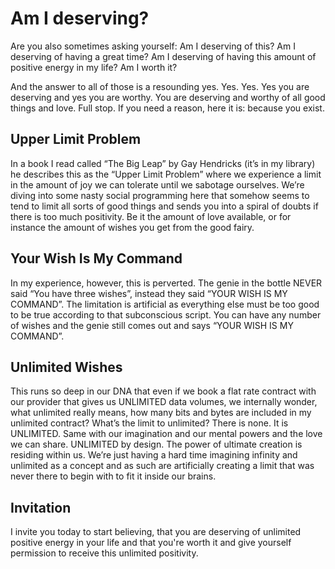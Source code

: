 # Am I deserving?


Are you also sometimes asking yourself: Am I deserving of this? Am I deserving of having a great time? Am I deserving of having this amount of positive energy in my life? Am I worth it?

And the answer to all of those is a resounding yes. Yes. Yes. Yes you are deserving and yes you are worthy. You are deserving and worthy of all good things and love. Full stop. If you need a reason, here it is: because you exist.

## Upper Limit Problem

In a book I read called “The Big Leap” by Gay Hendricks (it’s in my library) he describes this as the “Upper Limit Problem” where we experience a limit in the amount of joy we can tolerate until we sabotage ourselves. We’re diving into some nasty social programming here that somehow seems to tend to limit all sorts of good things and sends you into a spiral of doubts if there is too much positivity. Be it the amount of love available, or for instance the amount of wishes you get from the good fairy.

## Your Wish Is My Command

In my experience, however, this is perverted. The genie in the bottle NEVER said “You have three wishes”, instead they said “YOUR WISH IS MY COMMAND”. The limitation is artificial as everything else must be too good to be true according to that subconscious script. You can have any number of wishes and the genie still comes out and says “YOUR WISH IS MY COMMAND”.

## Unlimited Wishes

This runs so deep in our DNA that even if we book a flat rate contract with our provider that gives us UNLIMITED data volumes, we internally wonder, what unlimited really means, how many bits and bytes are included in my unlimited contract?  What’s the limit to unlimited? There is none. It is UNLIMITED. Same with our imagination and our mental powers and the love we can share. UNLIMITED by design. The power of ultimate creation is residing within us. We’re just having a hard time imagining infinity and unlimited as a concept and as such are artificially creating a limit that was never there to begin with to fit it inside our brains.

## Invitation

I invite you today to start believing, that you are deserving of unlimited positive energy in your life and that you're worth it and give yourself permission to receive this unlimited positivity.


